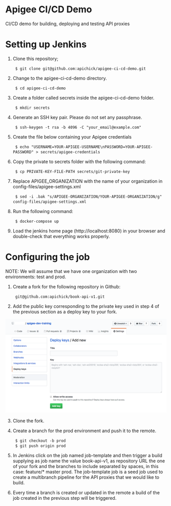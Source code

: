 # Apigee CI/CD Demo 

CI/CD demo for building, deploying and testing API proxies

# Setting up Jenkins

1. Clone this repository;

        $ git clone git@github.com:apichick/apigee-ci-cd-demo.git

2. Change to the apigee-ci-cd-demo directory.

        $ cd apigee-ci-cd-demo

3. Create a folder called secrets inside the apigee-ci-cd-demo folder.

        $ mkdir secrets

4. Generate an SSH key pair. Please do not set any passphrase.

        $ ssh-keygen -t rsa -b 4096 -C "your_email@example.com"

5. Create the file below containing your Apigee credentials 

        $ echo "USERNAME=YOUR-APIGEE-USERNAME\nPASSWORD=YOUR-APIGEE-PASSWORD" > secrets/apigee-credentials

6. Copy the private to secrets folder with the following command:

        $ cp PRIVATE-KEY-FILE-PATH secrets/git-private-key

7. Replace APIGEE_ORGANIZATION with the name of your organization in config-files/apigee-settings.xml

        $ sed -i .bak "s/APIGEE-ORGANIZATION/YOUR-APIGEE-ORGANIZATION/g" config-files/apigee-settings.xml

8. Run the following command:

        $ docker-compose up

9. Load the jenkins home page (http://localhost:8080) in your browser and double-check that everything works properly.

# Configuring the job

NOTE: We will assume that we have one organization with two environments: test and prod.

1. Create a fork for the following repository in Github:

        git@github.com:apichick/book-api-v1.git

2. Add the public key corresponding to the private key used in step 4 of the previous section as a deploy key to your fork.

![add-public-key](images/add-public-key.png)

3. Clone the fork.

5. Create a branch for the prod environment and push it to the remote.

        $ git checkout -b prod
        $ git push origin prod

9. In Jenkins click on the job named job-template and then trigger a build supplying as job name the value book-api-v1, as repository URL the one of your fork and the branches to include separated by spaces, in this case: feature/* master prod. The job-template job is a seed job used to create a multibranch pipeline for the API proxies that we would like to build.

10. Every time a branch is created or updated in the remote a build of the job created in the previous step will be triggered.
